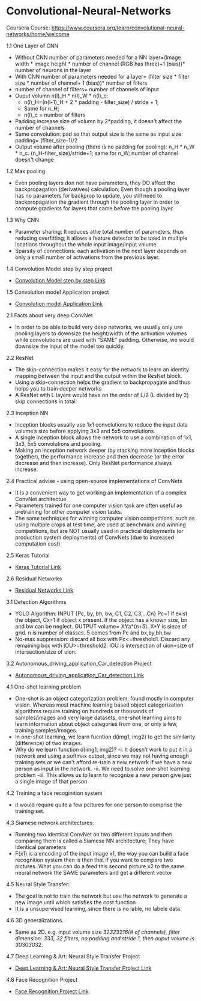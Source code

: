 # Convolutional-Neural-Networks
Coursera Course: https://www.coursera.org/learn/convolutional-neural-networks/home/welcome

1.1 One Layer of CNN
- Without CNN number of parameters needed for a NN layer=(image width * image height * number of channel (RGB has three)+1 (bias))* number of neurons in the layer
- With CNN number of parameters needed for a layer= (filter size * filter size * number of channel+ 1 (bias))* number of filters
- number of channel of filters= number of channels of input
- Ouput volumn n(l)_H * n(l)_W * n(l)_c: 
	- n(l)_H=(n(l-1)_H + 2 * padding - filter_size) / stride + 1; 
	- Same for n_H;  
	- n(l)_c = number of filters 
- Padding increase size of volumn by 2*padding, it doesn't affect the number of channels
- Same convolution: pad so that output size is the same as input size: padding= (filter_size-1)/2
- Output volume after pooling (there is no padding for pooling): n_H * n_W * n_c. (n_H-filter_size)/stride+1; same for n_W; number of channel doesn't change

1.2 Max pooling
- Even pooling layers don not have parameters, they DO affect the backpropagation (derivatives) calculation; Even though a pooling layer has no parameters for backprop to update, you still need to backpropagation the gradient through the pooling layer in order to compute gradients for layers that came before the pooling layer.

1.3 Why CNN
- Parameter sharing: It reduces athe total number of parameters, thus reducing overfitting; it allows a feature detector to be used in multiple locations throughout the whole input image/input volume
- Sparsity of connections: each activation in the next layer depends on only a small number of activations from the previous layer.

1.4 Convolution Model step by step project
  - [Convolution Model step by step Link](Convolution_model_Step_by_Step_v2a.ipynb)

1.5 Convolution model Application project
 - [Convolution model Application Link](Convolution_model_Application_v1a.ipynb)

2.1 Facts about very deep ConvNet
 - In order to be able to build very deep networks, we usually only use pooling layers to downsize the height/width of the activation volumes while convolutions are used with “SAME” padding. Otherwise, we would downsize the input of the model too quickly.
 
 2.2 ResNet
 - The skip-connection makes it easy for the network to learn an identity mapping between the input and the output within the ResNet block.
 - Using a skip-connection helps the gradient to backpropagate and thus helps you to train deeper networks
 - A ResNet with L layers would have on the order of L/2 (L divided by 2) skip connections in total. 

 2.3 Inception NN
 - Inception blocks usually use 1x1 convolutions to reduce the input data volume’s size before applying 3x3 and 5x5 convolutions.
 - A single inception block allows the network to use a combination of 1x1, 3x3, 5x5 convolutions and pooling.
 - Making an inception network deeper (by stacking more inception blocks together), the performance increase and then decrease (or the error decrease and then increase). Only ResNet performance always increase.

 2.4 Practical advise - using open-source implementations of ConvNets
 - It is a convenient way to get working an implementation of a complex ConvNet architectue
 - Parameters trained for one computer vision task are often useful as pretraining for other computer vision tasks.
 - The same techniques for winning computer vision competitions, such as using multiple crops at test time, are used at benchmark and winning competitions, but are NOT usually used in practical deployments (or production system deployments) of ConvNets (due to increased computation cost)

2.5 Keras Tutorial
  - [Keras Tutorial Link](Keras_Tutorial_v2a.ipynb)

2.6 Residual Networks
 - [Residual Networks Link](Residual_Networks_v2a.ipynb)

3.1 Detection Algorithms
 - YOLO Algorithm: INPUT {Pc, by, bh, bw, C1, C2, C3,...Cn} Pc=1 if exist the object, Cx=1 if object x present. If the object has a known size, bn and bw can be neglect. OUTPUT volume= X*Y*a*(n+5). X*Y is sieze of grid. n is number of classes. 5 comes from Pc and bx,by,bh,bw
 - No-max suppression: discard all box with Pc<=threshold1. Discard any remaining box with IOU>=threshold2. IOU is intersection of uion=size of intersection/size of uion.
 
3.2 Autonomous_driving_application_Car_detection Project
- [Autonomous_driving_application_Car_detection Link](Autonomous_driving_application_Car_detection_v3a.ipynb)

4.1 One-shot learning problem

 - One-shot is an object categorization problem, found mostly in computer vision. Whereas most machine learning based object categorization algorithms require training on hundreds or thousands of samples/images and very large datasets, one-shot learning aims to learn information about object categories from one, or only a few, training samples/images.
 - In one-shot learning, we learn fucntion d(img1, img2) to get the similarity (difference) of two images. 
 - Why do we learn function d(img1, img2)?
			-i. It doesn’t work to put it in a network and using a softmax output, since we may not having enough training sets or we can't             afford re-train a new network if we have a new person as input in the network. 
			-ii. We need to solve one-shot learning problem
      -iii. This allows us to learn to recognize a new person give just a single image of that person
    
 4.2 Training a face recoginition system
  - it would require quite a few pcitures for one person to comprise the training set. 
  
 4.3 Siamese network architectures:
  - Running two identical ConvNet on two different inputs and then comparing them is called a Siamese NN architecture; They have Identical parameters
  - F(x1) is a encoding of the input image x1, the way you can build a face recognition system then is then that if you want to compare two pictures. What you can do a feed this second picture x2 to the same neural network the SAME parameters and get a different vector
  
 4.5 Neural Style Transfer: 
 - 	The goal is not to train the network but use the network to generate a new image until which satisfies the cost function
 -  It is a unsupervised learning, since there is no lable, no labele data.
 
4.6 3D generalizations.
  - Same as 2D. e.g. input volume size 32*32*32*16(# of channels), filter dimension: 3*3*3, 32 filters, no padding and stride 1, then ouput volume is 30*30*30*32.

4.7 Deep Learning & Art: Neural Style Transfer Project
 - [Deep Learning & Art: Neural Style Transfer Project Link](Art_Generation_with_Neural_Style_Transfer_v3a.ipynb)

4.8 Face Recognition Project
 - [Face Recognition Project Link](Face_Recognition_v3a.ipynb)

